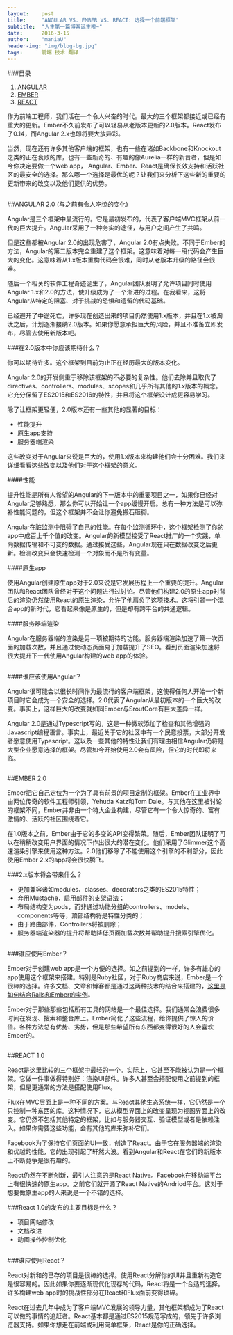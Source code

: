 ```yaml
---
layout:    post
title:     "ANGULAR VS. EMBER VS. REACT: 选择一个前端框架"
subtitle:  "人生第一篇博客诞生啦~"
date:      2016-3-15
author:    "maniaU"
header-img: "img/blog-bg.jpg"
tags:      前端 技术 翻译
---
```


###目录

1.  [ANGULAR](#section-1)
2.  [EMBER](#section-2)
3.  [REACT](#section-3)

作为前端工程师，我们活在一个令人兴奋的时代。最大的三个框架都接近或已经有重大的更新。Ember不久前发布了可以轻易从老版本更新的2.0版本。React发布了0.14，而Angular 2.x也即将要大放异彩。

当然，现在还有许多其他客户端的框架，也有一些在诸如Backbone和Knockout之类的正在衰败的库，也有一些新奇的、有趣的像Aurelia一样的新晋者，但是如今你决定要做一个web app， Angular、Ember、React是确保长效支持和活跃社区的最安全的选择。那么哪一个选择是最优的呢？让我们来分析下这些新的重要的更新带来的改变以及他们提供的优势。

<img src="{{  site.baseurl }}/img/angular2.png" alt="" style="margin:auto">

##ANGULAR 2.0 (与之前有令人吃惊的变化)

Angular是三个框架中最流行的。它是最初发布的，代表了客户端MVC框架从前一代的巨大提升。Angular采用了一种务实的途径，与用户之间产生了共鸣。

但是这些都被Angular 2.0的出现危害了，Angular 2.0有点失败。不同于Ember的方法，Angular的第二版本完全重建了这个框架。这意味着对每一段代码会产生巨大的变化。这意味着从1.x版本重构代码会很难，同时从老版本升级的路径会很难。

随后一个相关的软件工程奇迹诞生了，Angular团队发明了允许项目同时使用Angular 1.x和2.0的方法，使升级成为了一个渐进的过程。在我看来，这将Angular从特定的阻塞、对于挑战的恐惧和遗留的代码基础。

已经避开了中途死亡，许多现在创造出来的项目仍然使用1.x版本，并且在1.x被淘汰之后，计划逐渐接纳2.0版本。如果你愿意承担巨大的风险，并且不准备立即发布，尽管去使用新版本吧。

###在2.0版本中你应该期待什么？

你可以期待许多。这个框架到目前为止正在经历最大的版本变化。

Angular 2.0的开发侧重于移除该框架的不必要的复杂性。他们去除并且取代了directives、controllers、modules、scopes和几乎所有其他的1.x版本的概念。它充分保留了ES2015和ES2016的特性，并且将这个框架设计成更容易学习。

除了让框架更轻便，2.0版本还有一些其他的显著的目标：

*  性能提升
*  原生app支持
*  服务器端渲染

这些改变对于Angular来说是巨大的，使用1.x版本来构建他们会十分困难。我们来详细看看这些改变以及他们对于这个框架的意义。

####性能

提升性能是所有人希望的Angular的下一版本中的重要项目之一，如果你已经对Angular足够熟悉，那么你可以开始让一个app缓慢开启。总有一种方法是可以弥补性能问题的，但这个框架并不会让你避免搬石砸脚。

Angular在脏监测中阻碍了自己的性能。在每个监测循环中，这个框架检测了你的app中成百上千个值的改变。Angular的新模型接受了React推广的一个实践，单向数据传输和不可变的数据。通过接受这些，Angular现在只在数据改变之后更新。检测改变只会快速检测一个对象而不是所有变量。

####原生app

使用Angular创建原生app对于2.0来说是它发展历程上一个重要的提升。Angular团队和React团队曾经对于这个问题进行过讨论。尽管他们构建2.0的原生app时背后的渲染仍然使用React的原生渲染，允许了他肩负了这项技术。这将引领一个混合app的新时代，它看起来像是原生的，但是却有跨平台的共通逻辑。

####服务器端渲染

Angular在服务器端的渲染是另一项被期待的功能。服务器端渲染加速了第一次页面的加载次数，并且通过使动态页面易于加载提升了SEO。看到页面渲染加速将很大提升下一代使用Angular构建的web app的体验。

<img src="{{  site.baseurl }}/img/angular2-str-weak.png" alt="">

####谁应该使用Angular？

Angular很可能会以很长时间作为最流行的客户端框架，这使得任何人开始一个新项目时它会成为一个安全的选择。2.0代表了Angular从最初版本的一个巨大的改变。事实上，这样巨大的改变就如同Ember与SroutCore有巨大差异一样。

Angular 2.0是通过Typescript写的，这是一种微软添加了检查和其他增强的Javascript编程语言。事实上，最近关于它的社区中有一个民意投票，大部分开发者愿意使用Typescript。这以及一些其他的特性让我们有理由相信Angular仍将是大型企业愿意选择的框架。尽管如今开始使用2.0会有风险，但它的时代即将来临。

<img src="{{  site.baseurl }}/img/ember 2.0.png" alt="" style="margin:auto">

##EMBER 2.0

Ember把它自己定位为一个为了具有前景的项目定制的框架。Ember在工业界中由两位传奇的软件工程师引领，Yehuda Katz和Tom Dale。与其他在这里被讨论的框架不同，Ember并非由一个特大企业构建，尽管它有一个令人惊奇的、富有激情的、活跃的社区围绕着它。

在1.0版本之前，Ember由于它的多变的API变得繁荣。随后，Ember团队证明了可以在稍稍改变用户界面的情况下作出很大的潜在变化。他们采用了Glimmer这个高速渲染引擎来使用这种方法。2.0他们移除了不能使用这个引擎的不利部分，因此使用Ember 2.x的app将会很快腾飞。

###2.x版本将会带来什么？

*  更加兼容诸如modules、classes、decorators之类的ES2015特性；
*  弃用Mustache，启用部件的支架语法；
*  布局结构变为pods，而非通过功能分组的controllers、models、components等等，顶部结构将是特性分类的；
*  由于路由部件，Controllers将被删除；
*  服务器端渲染器的提升将帮助降低页面加载次数并帮助提升搜索引擎优化。

<img src="{{  site.baseurl }}/img/ember-2-str-weak.png" alt="">

###谁应使用Ember？

Ember对于创建web app是一个方便的选择。如之前提到的一样，许多有雄心的app使用这个框架来搭建。特别是Ruby社区，对于Ruby商店来说，Ember是一个很棒的选择。许多文档、文章和博客都是通过这两种技术的结合来搭建的，[这里是如何结合Rails和Ember的实例](http://smashingboxes.com/blog/merging-rails-and-ember-cli)。

Ember对于那些那些包括所有工具的网站是一个最佳选择。我们通常会浪费很多时间在发现、搜索和整合库上。Ember简化了这些流程，给你提供了惊人的价值。各种方法总有优势、劣势，但是那些希望所有东西都变得很好的人会喜欢Ember的。

<img src="{{  site.baseurl }}/img/React 1.0.png" alt="" style="margin:auto">

##REACT 1.0

React是这里比较的三个框架中最轻的一个。实际上，它甚至不能被认为是一个框架。它做一件事做得特别好：渲染UI部件。许多人甚至会搭配使用之前提到的框架，但是更通常的方法是搭配使用Flux。

Flux在MVC层面上是一种不同的方案。与React其他生态系统一样，它仍然是一个只控制一种东西的库。这种情况下，它从模型界面上的改变呈现为视图界面上的改变。它仍然不包括其他特定的框架，比如与服务器交互、验证模型或者是依赖注入。如果你需要这些功能，会有其他的库来弥补它们。

Facebook为了保持它们页面的UI一致，创造了React。由于它在服务器端的渲染和优越的性能，它的出现引起了轩然大波。看到Angular和React在它们的新版本上不断竞争是很有趣的。

React仍然在不断创新，最引人注意的是React Native。Facebook在移动端平台上有很快速的原生app。之前它们就开源了React Native的Andriod平台。这对于想要做原生app的人来说是一个不错的选择。

###React 1.0的发布的主要目标是什么？

*  项目网站修改
*  文档改进
*  动画操作控制优化

<img src="{{  site.baseurl }}/img/react-str-weak.png" alt="">

###谁应使用React？

React对新和的已存的项目是很棒的选择。使用React分解你的UI并且重新构造它是很容易的。因此如果你要逐渐现代化现存的代码，React将是一个合适的选择。许多构建web app时的挑战性部分在React和Flux面前变得琐碎。

React在过去几年中成为了客户端MVC发展的领导力量，其他框架都成为了React可以做的事情的追赶者。React基本都是通过ES2015规范写成的，领先于许多浏览器支持。如果你想走在前端或利用简单框架，React是你的正确选择。



